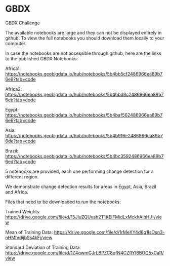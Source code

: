 # GBDX
GBDX Challenge

The available notebooks are large and they can not be displayed entirely in github. To view the full notebooks you should download them locally to your computer.

In case the notebooks are not accessible through github, here are the links to the published GBDX Notebooks:

Africa1: https://notebooks.geobigdata.io/hub/notebooks/5b4bb5cf2486966ea89b76e9?tab=code

Africa2: https://notebooks.geobigdata.io/hub/notebooks/5b4bbd8c2486966ea89b76eb?tab=code

Egypt:   https://notebooks.geobigdata.io/hub/notebooks/5b4baf562486966ea89b76e6?tab=code

Asia:    https://notebooks.geobigdata.io/hub/notebooks/5b4b916e2486966ea89b76de?tab=code

Brazil:  https://notebooks.geobigdata.io/hub/notebooks/5b4bc3592486966ea89b76ed?tab=code

5 notebooks are provided, each one performing change detection for a different region. 

We demonstrate change detection results for areas in Egypt, Asia, Brazil and Africa.



Files that need to be downloaded to run the notebooks:

Trained Weights:                          https://drive.google.com/file/d/15JIuZQUvah2T1KElFMidLxMckhAIhHJ-/view   

Mean of Training Data:                    https://drive.google.com/file/d/1rMeXY4d6g1IsOsn3-nHMIVdijbSs4kFj/view

Standard Deviation of Training Data:      https://drive.google.com/file/d/1Z4qwmGJrLBPZC8qfN4CZRYI8BOG5xCaR/view 
